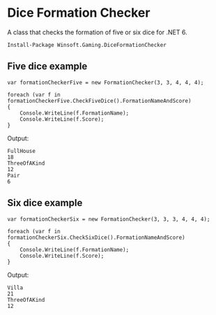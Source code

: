 # Dice Formation Checker

A class that checks the formation of five or six dice for .NET 6.

```
Install-Package Winsoft.Gaming.DiceFormationChecker
```

## Five dice example

```
var formationCheckerFive = new FormationChecker(3, 3, 4, 4, 4);

foreach (var f in formationCheckerFive.CheckFiveDice().FormationNameAndScore)
{
    Console.WriteLine(f.FormationName);
    Console.WriteLine(f.Score);
}
```

Output:

```
FullHouse
18
ThreeOfAKind
12
Pair
6
```

## Six dice example

```
var formationCheckerSix = new FormationChecker(3, 3, 3, 4, 4, 4);

foreach (var f in formationCheckerSix.CheckSixDice().FormationNameAndScore)
{
    Console.WriteLine(f.FormationName);
    Console.WriteLine(f.Score);
}
```

Output:

```
Villa
21
ThreeOfAKind
12
```